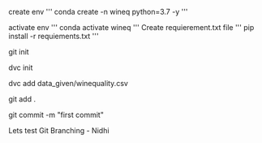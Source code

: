 create env
'''
conda create -n wineq python=3.7 -y
'''

activate env
'''
conda activate wineq
'''
Create requierement.txt file
'''
pip install -r requiements.txt
'''

git init

dvc init 

dvc add data_given/winequality.csv

git add .

git commit -m "first commit"

Lets test Git Branching - Nidhi